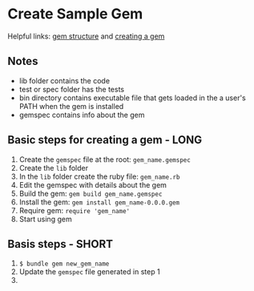 # Create Sample Gem

Helpful links: [gem structure](https://guides.rubygems.org/what-is-a-gem/) and [creating a gem](https://guides.rubygems.org/make-your-own-gem/)

## Notes
* lib folder contains the code
* test or spec folder has the tests
* bin directory contains executable file that gets loaded in the a user's PATH when the gem is installed
* gemspec contains info about the gem

## Basic steps for creating a gem - LONG
1. Create the `gemspec` file at the root: `gem_name.gemspec` 
2. Create the `lib` folder
3. In the `lib` folder create the ruby file: `gem_name.rb`
4. Edit the gemspec with details about the gem
5. Build the gem: `gem build gem_name.gemspec`
6. Install the gem: `gem install gem_name-0.0.0.gem`
7. Require gem: `require 'gem_name'`
8. Start using gem

## Basis steps - SHORT
1. `$ bundle gem new_gem_name`
2. Update the `gemspec` file generated in step 1
3. 
